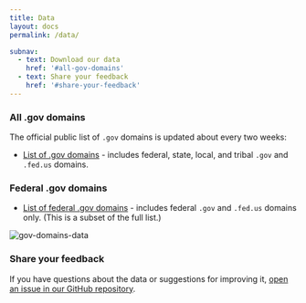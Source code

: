 ```yaml
---
title: Data
layout: docs
permalink: /data/

subnav:
  - text: Download our data
    href: '#all-gov-domains'
  - text: Share your feedback
    href: '#share-your-feedback'
---
```


### All .gov domains

The official public list of `.gov` domains is updated about every two weeks:

* [List of .gov domains](https://github.com/GSA/data/raw/master/dotgov-domains/current-full.csv) - includes federal, state, local, and tribal `.gov` and `.fed.us` domains.

### Federal .gov domains

* [List of federal .gov domains](https://github.com/GSA/data/raw/master/dotgov-domains/current-federal.csv) - includes federal `.gov` and `.fed.us` domains only. (This is a subset of the full list.)

![gov-domains-data](/assets/gov-domains-data.png)

### Share your feedback

If you have questions about the data or suggestions for improving it, [open an issue in our GitHub repository](https://github.com/gsa/data/issues).
